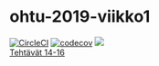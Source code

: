 # ohtu-2019-viikko1

[![CircleCI](https://circleci.com/gh/rpulkka/ohtu-2019-viikko1.svg?style=svg)](https://circleci.com/gh/rpulkka/ohtu-2019-viikko1)
[![codecov](https://codecov.io/gh/rpulkka/ohtu-2019-viikko1/branch/master/graph/badge.svg)](https://codecov.io/gh/rpulkka/ohtu-2019-viikko1)
<a href="https://codeclimate.com/github/rpulkka/ohtu-2019-viikko1/maintainability"><img src="https://api.codeclimate.com/v1/badges/35b031c33a386020de1f/maintainability" /></a>
<br/>
[Tehtävät 14-16](https://github.com/rpulkka/ohtu-2019)
